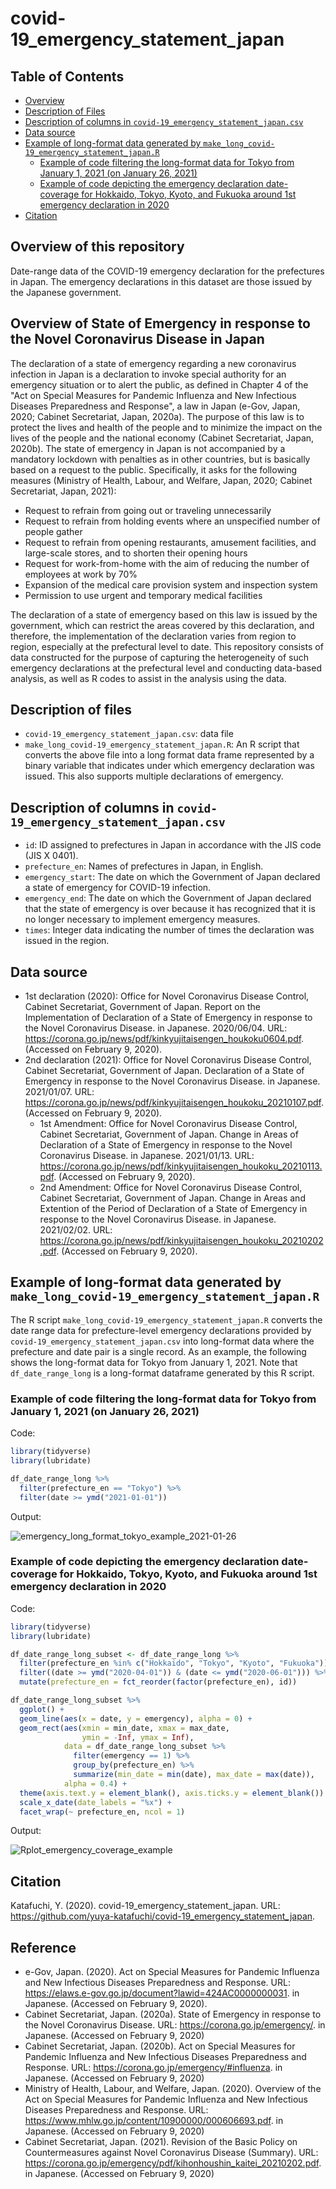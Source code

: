 # covid-19_emergency_statement_japan

## Table of Contents
* [Overview](#overview)
* [Description of Files](#description-of-files)
* [Description of columns in `covid-19_emergency_statement_japan.csv`](#description-of-columns-in-covid-19_emergency_statement_japancsv)
* [Data source](#data-source)
* [Example of long-format data generated by `make_long_covid-19_emergency_statement_japan.R`](#example-of-long-format-data-generated-by-make_long_covid-19_emergency_statement_japanr)
  * [Example of code filtering the long-format data for Tokyo from January 1, 2021 (on January 26, 2021)](#example-of-code-filtering-the-long-format-data-for-tokyo-from-january-1-2021-on-january-26-2021)
  * [Example of code depicting the emergency declaration date-coverage for Hokkaido, Tokyo, Kyoto, and Fukuoka around 1st emergency declaration in 2020](#example-of-code-depicting-the-emergency-declaration-date-coverage-for-hokkaido-tokyo-kyoto-and-fukuoka-around-1st-emergency-declaration-in-2020)
* [Citation](#citation)


## Overview of this repository
Date-range data of the COVID-19 emergency declaration for the prefectures in Japan. The emergency declarations in this dataset are those issued by the Japanese government.

## Overview of State of Emergency in response to the Novel Coronavirus Disease in Japan
The declaration of a state of emergency regarding a new coronavirus infection in Japan is a declaration to invoke special authority for an emergency situation or to alert the public, as defined in Chapter 4 of the "Act on Special Measures for Pandemic Influenza and New Infectious Diseases Preparedness and Response", a law in Japan (e-Gov, Japan, 2020; Cabinet Secretariat, Japan, 2020a). The purpose of this law is to protect the lives and health of the people and to minimize the impact on the lives of the people and the national economy (Cabinet Secretariat, Japan, 2020b).
The state of emergency in Japan is not accompanied by a mandatory lockdown with penalties as in other countries, but is basically based on a request to the public. Specifically, it asks for the following measures (Ministry of Health, Labour, and Welfare, Japan, 2020; Cabinet Secretariat, Japan, 2021):
* Request to refrain from going out or traveling unnecessarily
* Request to refrain from holding events where an unspecified number of people gather
* Request to refrain from opening restaurants, amusement facilities, and large-scale stores, and to shorten their opening hours
* Request for work-from-home with the aim of reducing the number of employees at work by 70%
* Expansion of the medical care provision system and inspection system
* Permission to use urgent and temporary medical facilities

The declaration of a state of emergency based on this law is issued by the government, which can restrict the areas covered by this declaration, and therefore, the implementation of the declaration varies from region to region, especially at the prefectural level to date. This repository consists of data constructed for the purpose of capturing the heterogeneity of such emergency declarations at the prefectural level and conducting data-based analysis, as well as R codes to assist in the analysis using the data.

## Description of files
* `covid-19_emergency_statement_japan.csv`: data file
* `make_long_covid-19_emergency_statement_japan.R`: An R script that converts the above file into a long format data frame represented by a binary variable that indicates under which emergency declaration was issued. This also supports multiple declarations of emergency.


## Description of columns in `covid-19_emergency_statement_japan.csv`
* `id`: ID assigned to prefectures in Japan in accordance with the JIS code (JIS X 0401).
* `prefecture_en`: Names of prefectures in Japan, in English.
* `emergency_start`: The date on which the Government of Japan declared a state of emergency for COVID-19 infection.
* `emergency_end`: The date on which the Government of Japan declared that the state of emergency is over because it has recognized that it is no longer necessary to implement emergency measures.
* `times`: Integer data indicating the number of times the declaration was issued in the region.


## Data source
* 1st declaration (2020): Office for Novel Coronavirus Disease Control, Cabinet Secretariat, Government of Japan. Report on the Implementation of Declaration of a State of Emergency in response to the Novel Coronavirus Disease. in Japanese. 2020/06/04. URL: https://corona.go.jp/news/pdf/kinkyujitaisengen_houkoku0604.pdf. (Accessed on February 9, 2020).
* 2nd declaration (2021): Office for Novel Coronavirus Disease Control, Cabinet Secretariat, Government of Japan. Declaration of a State of Emergency in response to the Novel Coronavirus Disease. in Japanese. 2021/01/07. URL: https://corona.go.jp/news/pdf/kinkyujitaisengen_houkoku_20210107.pdf. (Accessed on February 9, 2020).
  * 1st Amendment: Office for Novel Coronavirus Disease Control, Cabinet Secretariat, Government of Japan. Change in Areas of Declaration of a State of Emergency in response to the Novel Coronavirus Disease. in Japanese. 2021/01/13. URL: https://corona.go.jp/news/pdf/kinkyujitaisengen_houkoku_20210113.pdf. (Accessed on February 9, 2020).
  * 2nd Amendment: Office for Novel Coronavirus Disease Control, Cabinet Secretariat, Government of Japan. Change in Areas and Extention of the Period of Declaration of a State of Emergency in response to the Novel Coronavirus Disease. in Japanese. 2021/02/02. URL: https://corona.go.jp/news/pdf/kinkyujitaisengen_houkoku_20210202.pdf. (Accessed on February 9, 2020).


## Example of long-format data generated by `make_long_covid-19_emergency_statement_japan.R`
The R script `make_long_covid-19_emergency_statement_japan.R` converts the date range data for prefecture-level emergency declarations provided by `covid-19_emergency_statement_japan.csv` into long-format data where the prefecture and date pair is a single record. As an example, the following shows the long-format data for Tokyo from January 1, 2021. Note that `df_date_range_long` is a long-format dataframe generated by this R script.

### Example of code filtering the long-format data for Tokyo from January 1, 2021 (on January 26, 2021)
Code:
```R
library(tidyverse)
library(lubridate)

df_date_range_long %>%
  filter(prefecture_en == "Tokyo") %>%
  filter(date >= ymd("2021-01-01"))
```

Output:

![emergency_long_format_tokyo_example_2021-01-26](https://user-images.githubusercontent.com/44940112/105788203-5c7eb000-5fc3-11eb-8ddd-17af4718e1f7.png)


### Example of code depicting the emergency declaration date-coverage for Hokkaido, Tokyo, Kyoto, and Fukuoka around 1st emergency declaration in 2020
Code:
```R
library(tidyverse)
library(lubridate)

df_date_range_long_subset <- df_date_range_long %>%
  filter(prefecture_en %in% c("Hokkaido", "Tokyo", "Kyoto", "Fukuoka")) %>%
  filter((date >= ymd("2020-04-01")) & (date <= ymd("2020-06-01"))) %>%
  mutate(prefecture_en = fct_reorder(factor(prefecture_en), id))

df_date_range_long_subset %>%
  ggplot() +
  geom_line(aes(x = date, y = emergency), alpha = 0) +
  geom_rect(aes(xmin = min_date, xmax = max_date,
                ymin = -Inf, ymax = Inf),
            data = df_date_range_long_subset %>%
              filter(emergency == 1) %>%
              group_by(prefecture_en) %>%
              summarize(min_date = min(date), max_date = max(date)),
            alpha = 0.4) +
  theme(axis.text.y = element_blank(), axis.ticks.y = element_blank()) +
  scale_x_date(date_labels = "%x") +
  facet_wrap(~ prefecture_en, ncol = 1)
```

Output:

![Rplot_emergency_coverage_example](https://user-images.githubusercontent.com/44940112/105791475-85a23f00-5fc9-11eb-935b-3950fb38d23e.png)


## Citation
Katafuchi, Y. (2020). covid-19_emergency_statement_japan. URL: https://github.com/yuya-katafuchi/covid-19_emergency_statement_japan.

## Reference
* e-Gov, Japan. (2020). Act on Special Measures for Pandemic Influenza and New Infectious Diseases Preparedness and Response. URL: https://elaws.e-gov.go.jp/document?lawid=424AC0000000031. in Japanese. (Accessed on February 9, 2020).
* Cabinet Secretariat, Japan. (2020a). State of Emergency in response to the Novel Coronavirus Disease. URL: https://corona.go.jp/emergency/. in Japanese. (Accessed on February 9, 2020)
* Cabinet Secretariat, Japan. (2020b). Act on Special Measures for Pandemic Influenza and New Infectious Diseases Preparedness and Response. URL: https://corona.go.jp/emergency/#influenza. in Japanese. (Accessed on February 9, 2020)
* Ministry of Health, Labour, and Welfare, Japan. (2020). Overview of the Act on Special Measures for Pandemic Influenza and New Infectious Diseases Preparedness and Response. URL: https://www.mhlw.go.jp/content/10900000/000606693.pdf. in Japanese. (Accessed on February 9, 2020)
* Cabinet Secretariat, Japan. (2021). Revision of the Basic Policy on Countermeasures against Novel Coronavirus Disease (Summary). URL: https://corona.go.jp/emergency/pdf/kihonhoushin_kaitei_20210202.pdf. in Japanese. (Accessed on February 9, 2020)

